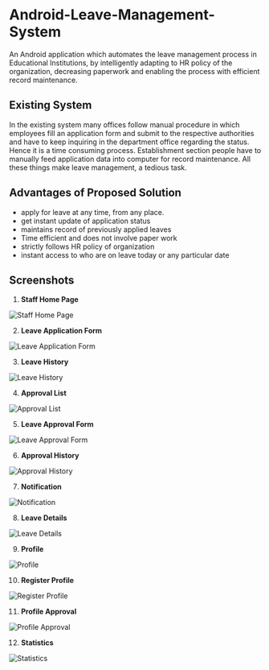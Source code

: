 # Android-Leave-Management-System

An Android application which automates the leave management process in Educational Institutions, by intelligently adapting to HR policy of the organization, decreasing paperwork and enabling the process with efficient record maintenance.

## Existing System

In the existing system many offices follow manual procedure in which employees fill an application form and submit to the respective authorities and have to keep inquiring in the department office regarding the status. Hence it is a time consuming process. Establishment section people have to manually feed application data into computer for record maintenance. All these things make leave management, a tedious task.

## Advantages of Proposed Solution  

- apply for leave at any time, from any place.
- get instant update of application status
- maintains record of previously applied leaves
- Time efficient and does not involve paper work
- strictly follows HR policy of organization
- instant access to who are on leave today or any particular date

## Screenshots  

1. **Staff Home Page**  
  
![Staff Home Page](Demo/screenshots/EmployeeHomePage.png) 

2. **Leave Application Form**
  
![Leave Application Form](Demo/screenshots/ApplyLeave.png)

3. **Leave History**
  
![Leave History](Demo/screenshots/LeaveHistory.png)

4. **Approval List**
  
![Approval List](Demo/screenshots/ApprovalList.png)

5. **Leave Approval Form**

![Leave Approval Form](Demo/screenshots/ApprovalForm.png)

6. **Approval History**

![Approval History](Demo/screenshots/ApprovalHistory.png)

7. **Notification**
  
![Notification](Demo/screenshots/Notification.png)

8. **Leave Details**
  
![Leave Details](Demo/screenshots/LeaveDetails.png)

9. **Profile**
  
![Profile](Demo/screenshots/Profile.png)

10. **Register Profile**
  
![Register Profile](Demo/screenshots/RegisterProfile.png)

11. **Profile Approval**
  
![Profile Approval](Demo/screenshots/ProfileApproval.png)

12. **Statistics**
  
![Statistics](Demo/screenshots/Notification.png)




